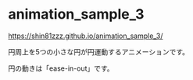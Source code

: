 # animation_sample_3
https://shin81zzz.github.io/animation_sample_3/

円周上を5つの小さな円が円運動するアニメーションです。

円の動きは「ease-in-out」です。
